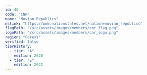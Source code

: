 ```yaml
---
id: 40
code: "CNR"
name: "Novian Republics"
nslink: "https://www.nationstates.net/nation=novian_republics"
flagPath: "/src/assets/images/members/cnr_flag.png"
logoPath: "/src/assets/images/members/cnr_logo.png"
region: "Forest"
verified: false
tierHistory:
  - tier: "A"
    edition: 2020
  - tier: "E"
    edition: 2022
---
```

